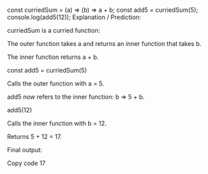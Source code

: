 const curriedSum = (a) => (b) => a + b;
const add5 = curriedSum(5);
console.log(add5(12));
Explanation / Prediction:

curriedSum is a curried function:

The outer function takes a and returns an inner function that takes b.

The inner function returns a + b.

const add5 = curriedSum(5)

Calls the outer function with a = 5.

add5 now refers to the inner function: b => 5 + b.

add5(12)

Calls the inner function with b = 12.

Returns 5 + 12 = 17.

Final output:

Copy code
17
